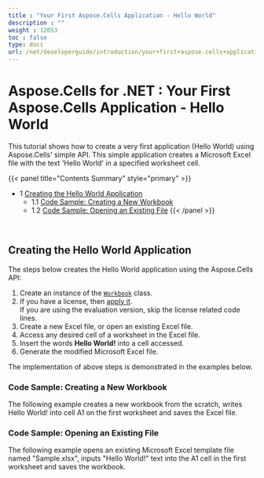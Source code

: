 ```yaml
---
title : "Your First Aspose.Cells Application - Hello World" 
description : "" 
weight : 12053 
toc : false
type: docs
url: /net/developerguide/introduction/your+first+aspose.cells+application+-+hello+world/
---
```


# Aspose.Cells for .NET : Your First Aspose.Cells Application - Hello World


This tutorial shows how to create a very first application (Hello World) using Aspose.Cells' simple API. This simple application creates a Microsoft Excel file with the text 'Hello World' in a specified worksheet cell.

{{< panel title="Contents Summary" style="primary" >}}
*   1 [Creating the Hello World Application](#creating-the-hello-world-application)
    *   1.1 [Code Sample: Creating a New Workbook](#code-sample:-creating-a-new-workbook)
    *   1.2 [Code Sample: Opening an Existing File](#code-sample:-opening-an-existing-file)
{{< /panel >}}
 

 

## Creating the Hello World Application

The steps below creates the Hello World application using the Aspose.Cells API:

1.  Create an instance of the [`Workbook`](/pages/createpage.action?spaceKey=cellsnet&title=Aspose.Cells.Workbook+Class&linkCreation=true&fromPageId=5018387) class.
2.  If you have a license, then [apply it](https://docs2.aspose.com/cells/net/gettingstarted/licensing).  
    If you are using the evaluation version, skip the license related code lines.
3.  Create a new Excel file, or open an existing Excel file.
4.  Access any desired cell of a worksheet in the Excel file.
5.  Insert the words **Hello World!** into a cell accessed.
6.  Generate the modified Microsoft Excel file.

The implementation of above steps is demonstrated in the examples below.

### Code Sample: Creating a New Workbook

The following example creates a new workbook from the scratch, writes Hello World! into cell A1 on the first worksheet and saves the Excel file.

### Code Sample: Opening an Existing File

The following example opens an existing Microsoft Excel template file named "Sample.xlsx", inputs "Hello World!" text into the A1 cell in the first worksheet and saves the workbook.

